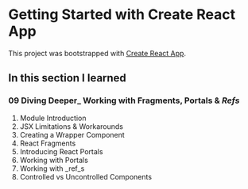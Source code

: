 # Getting Started with Create React App

This project was bootstrapped with [Create React App](https://github.com/facebook/create-react-app).

## In this section I learned
### 09 Diving Deeper_ Working with Fragments, Portals & _Refs_
1. Module Introduction
2. JSX Limitations & Workarounds
3. Creating a Wrapper Component
4. React Fragments
5. Introducing React Portals
6. Working with Portals
7. Working with _ref_s
8. Controlled vs Uncontrolled Components
